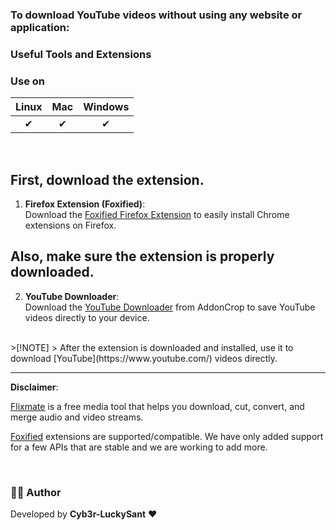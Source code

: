 ### To download YouTube videos without using any website or application:
### Useful Tools and Extensions

### Use on 

| Linux | Mac | Windows |
| :---: | :----: | :-----: |
|  ✔  |  ✔    |    ✔     |

<br>

## First, download the extension.
1. **Firefox Extension (Foxified)**:  
   Download the [Foxified Firefox Extension](https://chromewebstore.google.com/detail/foxified/cldmemdnllncchfahbcnjijheaolemfk?hl=en) to easily install Chrome extensions on Firefox.
## Also, make sure the extension is properly downloaded.
2. **YouTube Downloader**:  
   Download the [YouTube Downloader](https://addoncrop.com/v27/youtube-downloader/) from AddonCrop to save YouTube videos directly to your device.
   
<br>
>[!NOTE]
> After the extension is downloaded and installed, use it to download [YouTube](https://www.youtube.com/) videos directly.



---

**Disclaimer**: 

[Flixmate](https://flixmate.net/#faqs) is a free media tool that helps you download, cut, convert, and merge audio and video streams.

[Foxified](https://chromewebstore.google.com/detail/foxified/cldmemdnllncchfahbcnjijheaolemfk?hl=en) extensions are supported/compatible. We have only added support for a few APIs that are stable and we are working to add more.

<br>

### 👨‍💻 Author  
Developed by **Cyb3r-LuckySant** ❤️  

  

